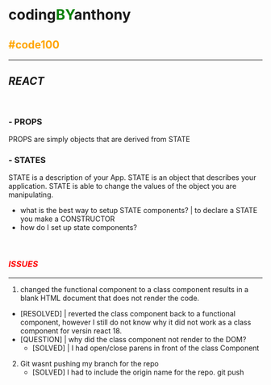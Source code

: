 # coding<span style="color: green">**BY**</span>anthony

## <span style="color: orange">**#code100**</span>

---

## <em>**REACT**</em>

<br>

### - **PROPS**
<p>
    PROPS are simply objects that are derived from STATE
</p>

### - **STATES**
<p>
    STATE is a description of your App. STATE is an object that describes your application. STATE is able to change the values of the object you are manipulating.
</p>

<ul>
    <li>
        what is the best way to setup STATE components? | to declare a STATE you make a CONSTRUCTOR
    </li>
    <li>
        how do I set up state components?
    </li>
</ul>

<br>

### <span style="color: red">*ISSUES*</span>
---

1. changed the functional component to a class component results in a blank HTML document that does not render the code.
- [RESOLVED] | reverted the class component back to a functional component, however I still do not know why it did not work as a class component for versin react 18.
- [QUESTION] | why did the class component not render to the DOM?
    - [SOLVED] | I had open/close parens in front of the class Component

2. Git wasnt pushing my branch for the repo
    - [SOLVED] I had to include the origin name for the repo. git push <remote> <branch>